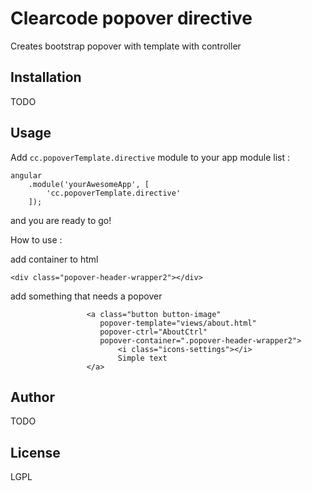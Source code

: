 Clearcode popover directive
=========

Creates bootstrap popover with template with controller

Installation
--------------
TODO


Usage
------

Add ``` cc.popoverTemplate.directive ``` module to your app module list :


```
angular
    .module('yourAwesomeApp', [
        'cc.popoverTemplate.directive'
    ]);
```
and you are ready to go!

How to use :

add container to html

```
<div class="popover-header-wrapper2"></div>
```

add something that needs a popover

```
                 <a class="button button-image"
                    popover-template="views/about.html"
                    popover-ctrl="AboutCtrl"
                    popover-container=".popover-header-wrapper2">
                        <i class="icons-settings"></i>
                        Simple text
                 </a>
```


Author
------

TODO


License
----

LGPL

